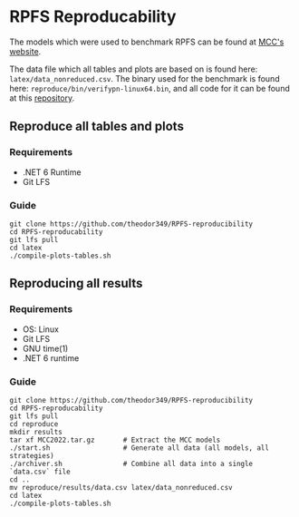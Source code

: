 # RPFS Reproducability
The models which were used to benchmark RPFS can be found at [MCC's website](https://mcc.lip6.fr/2022/models.php).

The data file which all tables and plots are based on is found here: `latex/data_nonreduced.csv`.
The binary used for the benchmark is found here: `reproduce/bin/verifypn-linux64.bin`, and all code for it can be found at this [repository](https://github.com/theodor349/P7-verifypn/tree/RPFS).

## Reproduce all tables and plots
### Requirements
 - .NET 6 Runtime
 - Git LFS

### Guide
    git clone https://github.com/theodor349/RPFS-reproducibility
    cd RPFS-reproducability
    git lfs pull
    cd latex
    ./compile-plots-tables.sh 

## Reproducing all results
### Requirements 
 - OS: Linux
 - Git LFS
 - GNU time(1)
 - .NET 6 runtime

### Guide 
    git clone https://github.com/theodor349/RPFS-reproducibility
    cd RPFS-reproducability
    git lfs pull
    cd reproduce
    mkdir results
    tar xf MCC2022.tar.gz       # Extract the MCC models
    ./start.sh                  # Generate all data (all models, all strategies)
    ./archiver.sh               # Combine all data into a single `data.csv` file
    cd ..
    mv reproduce/results/data.csv latex/data_nonreduced.csv
    cd latex
    ./compile-plots-tables.sh
